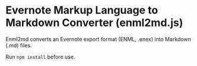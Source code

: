 Evernote Markup Language to Markdown Converter (enml2md.js)
===========================================================

Enml2md converts an Evernote export format (ENML, .enex) into Markdown (.md) files.

Run `npm install` before use.